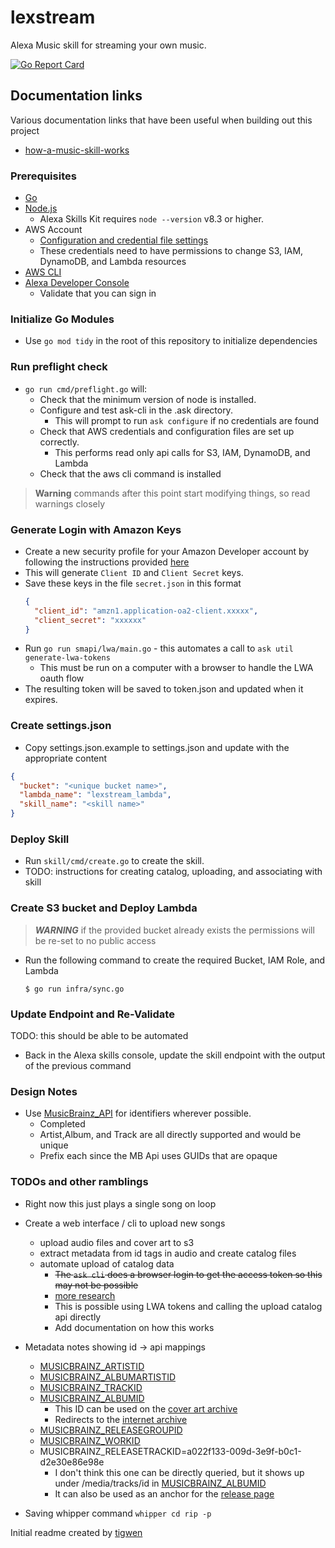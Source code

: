 # lexstream

Alexa Music skill for streaming your own music.

[![Go Report Card](https://goreportcard.com/badge/github.com/mlctrez/lexstream)](https://goreportcard.com/report/github.com/mlctrez/lexstream)

## Documentation links

Various documentation links that have been useful when building out this project

* [how-a-music-skill-works](https://developer.amazon.com/en-US/docs/alexa/music-skills/understand-the-music-skill-api.html#how-a-music-skill-works)

### Prerequisites

* [Go](https://go.dev/doc/install)
* [Node.js](https://nodejs.org/en/download/)
    * Alexa Skills Kit requires `node --version` v8.3 or higher.
* AWS Account
    * [Configuration and credential file settings](https://docs.aws.amazon.com/cli/latest/userguide/cli-configure-files.html)
    * These credentials need to have permissions to change S3, IAM, DynamoDB, and Lambda resources
* [AWS CLI](https://docs.aws.amazon.com/cli/latest/userguide/getting-started-install.html)
* [Alexa Developer Console](https://developer.amazon.com/alexa/console/ask)
    * Validate that you can sign in

### Initialize Go Modules

* Use `go mod tidy` in the root of this repository to initialize dependencies

### Run preflight check

* `go run cmd/preflight.go` will:
    * Check that the minimum version of node is installed.
    * Configure and test ask-cli in the .ask directory.
        * This will prompt to run `ask configure` if no credentials are found
    * Check that AWS credentials and configuration files are set up correctly.
        * This performs read only api calls for S3, IAM, DynamoDB, and Lambda
    * Check that the aws cli command is installed

> **Warning** commands after this point start modifying things, so read warnings closely

### Generate Login with Amazon Keys

* Create a new security profile for your Amazon Developer account by following the instructions
  provided [here](https://developer.amazon.com/en-US/docs/alexa/smapi/get-access-token-smapi.html#configure-lwa-security-profile)
* This will generate `Client ID` and `Client Secret` keys.
* Save these keys in the file `secret.json` in this format
  ```json
  {
    "client_id": "amzn1.application-oa2-client.xxxxx",
    "client_secret": "xxxxxx"
  }
  ```
* Run `go run smapi/lwa/main.go` - this automates a call to `ask util generate-lwa-tokens`
    * This must be run on a computer with a browser to handle the LWA oauth flow
* The resulting token will be saved to token.json and updated when it expires.

### Create settings.json
* Copy settings.json.example to settings.json and update with the appropriate content
```json
{
  "bucket": "<unique bucket name>",
  "lambda_name": "lexstream_lambda",
  "skill_name": "<skill name>"
}
```

### Deploy Skill

* Run `skill/cmd/create.go` to create the skill.
* TODO: instructions for creating catalog, uploading, and associating with skill

### Create S3 bucket and Deploy Lambda

> ***WARNING*** 
> if the provided bucket already exists the permissions will be re-set to no public access
* Run the following command to create the required Bucket, IAM Role, and Lambda
    ```shell
  $ go run infra/sync.go
    ```

### Update Endpoint and Re-Validate

TODO: this should be able to be automated
* Back in the Alexa skills console, update the skill endpoint with the output of the previous command

### Design Notes

* Use [MusicBrainz_API](https://musicbrainz.org/doc/MusicBrainz_API) for identifiers wherever possible.
    * Completed
    * Artist,Album, and Track are all directly supported and would be unique
    * Prefix each since the MB Api uses GUIDs that are opaque

### TODOs and other ramblings

* Right now this just plays a single song on loop
* Create a web interface / cli to upload new songs
    * upload audio files and cover art to s3
    * extract metadata from id tags in audio and create catalog files
    * automate upload of catalog data
        * ~~The `ask cli` does a browser login to get the access token so this may not be possible~~
        * [more research](https://developer.amazon.com/en-US/docs/alexa/smapi/get-access-token-smapi.html)
        * This is possible using LWA tokens and calling the upload catalog api directly
        * Add documentation on how this works

* Metadata notes showing id -> api mappings
    * [MUSICBRAINZ_ARTISTID](https://musicbrainz.org/ws/2/artist/7944ed53-2a58-4035-9b93-140a71e41c34?fmt=json)
    * [MUSICBRAINZ_ALBUMARTISTID](https://musicbrainz.org/ws/2/artist/7944ed53-2a58-4035-9b93-140a71e41c34?fmt=json)
    * [MUSICBRAINZ_TRACKID](https://musicbrainz.org/ws/2/recording/de26e48e-1b04-46ad-aa32-8a19a038c173?fmt=json)
    * [MUSICBRAINZ_ALBUMID](https://musicbrainz.org/ws/2/release/fe425df3-1844-397d-95b3-a85528aa98d7?fmt=json&inc=recordings+release-groups)
        * This ID can be used on
          the [cover art archive](https://coverartarchive.org/release/fe425df3-1844-397d-95b3-a85528aa98d7)
        * Redirects to
          the [internet archive](https://ia802607.us.archive.org/26/items/mbid-fe425df3-1844-397d-95b3-a85528aa98d7/index.json)
    * [MUSICBRAINZ_RELEASEGROUPID](https://musicbrainz.org/ws/2/release-group/93ef0ae1-0735-3699-b450-d79bdcb3d0b8?fmt=json)
    * [MUSICBRAINZ_WORKID](https://musicbrainz.org/ws/2/work/ba7d0c33-cb5b-3146-8a51-9d9de8f17ad3?fmt=json)
    * MUSICBRAINZ_RELEASETRACKID=a022f133-009d-3e9f-b0c1-d2e30e86e98e
        * I don't think this one can be directly queried, but it shows up under /media/tracks/id in
          [MUSICBRAINZ_ALBUMID](https://musicbrainz.org/ws/2/release/fe425df3-1844-397d-95b3-a85528aa98d7?fmt=json&inc=recordings+release-groups)
        * It can also be used as an anchor for
          the [release page](https://musicbrainz.org/release/fe425df3-1844-397d-95b3-a85528aa98d7/disc/1#a022f133-009d-3e9f-b0c1-d2e30e86e98e)

* Saving whipper command `whipper cd rip -p`

Initial readme created by [tigwen](https://github.com/mlctrez/tigwen)
